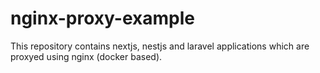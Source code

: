 # nginx-proxy-example
This repository contains nextjs, nestjs and laravel applications which are proxyed using nginx (docker based).
